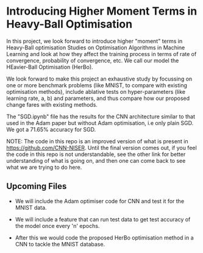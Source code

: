 # Introducing Higher Moment Terms in Heavy-Ball Optimisation
In this project, we look forward to introduce higher "moment" terms in Heavy-Ball optimisation Studies on Optimisation Algorithms in Machine Learning and look at how they affect the training process in terms of rate of convergence, probability of convergence, etc. We call our model the HEavier-Ball Optimisation (HerBo).

We look forward to make this project an exhaustive study by focussing on one or more benchmark problems (like MNIST, to compare with existing optimisation methods), include ablative tests on hyper-parameters (like learning rate, a, b) and parameters, and thus compare how our proposed change fares with existing methods.

The "SGD.ipynb" file has the results for the CNN architecture similar to that used in the Adam paper but without Adam optimisation, i.e only plain SGD. We got a 71.65% accuracy for SGD.

NOTE: The code in this repo is an improved version of what is present in https://github.com/CNN-NISER.
Until the final version comes out, if you feel the code in this repo is not understandable, see the other link for better understanding of what is going on, and then one can come back to see what we are trying to do here. 

## Upcoming Files
 - We will include the Adam optimiser code for CNN and test it for the MNIST data.

 - We will include a feature that can run test data to get test accuracy of the model once every 'n' epochs.

 - After this we would code the proposed HerBo optimisation method in a CNN to tackle the MNIST database.
